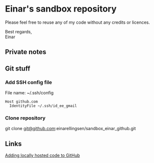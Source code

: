 # Einar's sandbox repository
Please feel free to reuse any of my code without any credits or licences.

Best regards,  
Einar

## Private notes

## Git stuff
### Add SSH config file
File name: ~/.ssh/config  
```
Host github.com
  IdentityFile ~/.ssh/id_ee_gmail
```

### Clone repository
git clone git@github.com:einarellingsen/sandbox_einar_github.git  

## Links
[Adding locally hosted code to GitHub](https://docs.github.com/en/get-started/importing-your-projects-to-github/importing-source-code-to-github/adding-locally-hosted-code-to-github)
